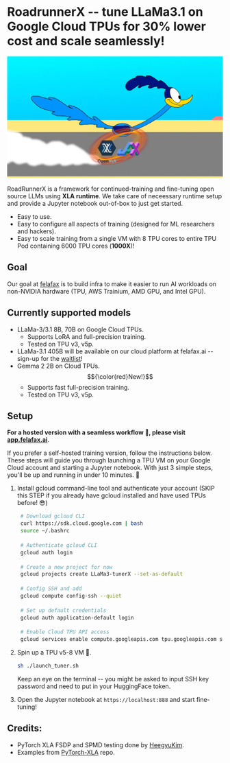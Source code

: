 # RoadrunnerX -- tune LLaMa3.1 on Google Cloud TPUs for 30% lower cost and scale seamlessly!

![image](./utils/assets/image.jpg)

RoadRunnerX is a framework for continued-training and fine-tuning open source LLMs using **XLA runtime**. We take care of neceessary runtime setup and provide a Jupyter notebook out-of-box to just get started.
- Easy to use.
- Easy to configure all aspects of training (designed for ML researchers and hackers).
- Easy to scale training from a single VM with 8 TPU cores to entire TPU Pod containing 6000 TPU cores (**1000X**)!

## Goal
Our goal at [felafax](https://felafax.ai) is to build infra to make it easier to run AI workloads on non-NVIDIA hardware (TPU, AWS Trainium, AMD GPU, and Intel GPU).

## Currently supported models

- LLaMa-3/3.1 8B, 70B on Google Cloud TPUs. 
  - Supports LoRA and full-precision training.
  - Tested on TPU v3, v5p.
- LLaMa-3.1 405B will be available on our cloud platform at felafax.ai -- sign-up for the [waitlist](https://tally.so/r/mRLeaQ)!
- Gemma 2 2B on Cloud TPUs. $${\color{red}New!}$$	 
  - Supports fast full-precision training.
  - Tested on TPU v3, v5p.

## Setup

**For a hosted version with a seamless workflow 🚀, please visit [app.felafax.ai](https://app.felafax.ai)**. 

If you prefer a self-hosted training version, follow the instructions below. These steps will guide you through launching a TPU VM on your Google Cloud account and starting a Jupyter notebook. With just 3 simple steps, you'll be up and running in under 10 minutes. 🚀

1. Install gcloud command-line tool and authenticate your account (SKIP this STEP if you already have gcloud installed and have used TPUs before! 😎)

   ```bash
    # Download gcloud CLI
    curl https://sdk.cloud.google.com | bash
    source ~/.bashrc

    # Authenticate gcloud CLI
    gcloud auth login

    # Create a new project for now
    gcloud projects create LLaMa3-tunerX --set-as-default

    # Config SSH and add
    gcloud compute config-ssh --quiet
   
    # Set up default credentials
    gcloud auth application-default login

    # Enable Cloud TPU API access
    gcloud services enable compute.googleapis.com tpu.googleapis.com storage-component.googleapis.com aiplatform.googleapis.com
   ```

2. Spin up a TPU v5-8 VM 🤠.

    ```bash
    sh ./launch_tuner.sh
    ```
    Keep an eye on the terminal -- you might be asked to input SSH key password and need to put in your HuggingFace token. 

3. Open the Jupyter notebook at `https://localhost:888` and start fine-tuning!

## Credits:
- PyTorch XLA FSDP and SPMD testing done by [HeegyuKim](https://github.com/HeegyuKim/torch-xla-SPMD).
- Examples from [PyTorch-XLA](https://github.com/pytorch/xla/) repo.
